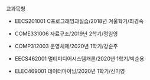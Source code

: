 교과목형

* EECS201001 C프로그래밍과실습/2018년 겨울학기/최경숙

* COME331006 자료구조/2019년 2학기/정임영

* COMP312003 운영체제/2020년 1학기/강순주

* EECS462001 멀티미디어시스템개론/2020년 1학기/박순용

* ELEC469001 데이터마이닝/2020년 1학기/신미영